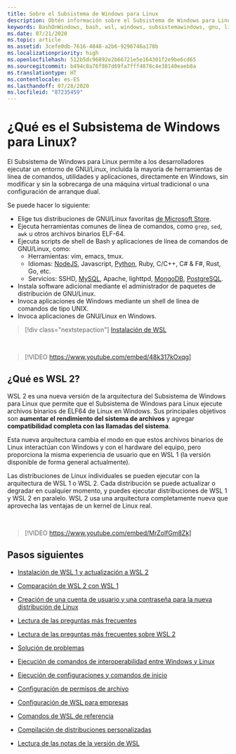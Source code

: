 ```yaml
---
title: Sobre el Subsistema de Windows para Linux
description: Obtén información sobre el Subsistema de Windows para Linux, las diferentes versiones y las formas en que puedes usarlas.
keywords: BashOnWindows, bash, wsl, windows, subsistemawindows, gnu, linux
ms.date: 07/21/2020
ms.topic: article
ms.assetid: 3cefe0db-7616-4848-a2b6-9296746a178b
ms.localizationpriority: high
ms.openlocfilehash: 512b5dc96892e2b66721e5e164301f2e9be6cd65
ms.sourcegitcommit: b494c8a76f867d69fa7fff4878c4e38140eaeb8a
ms.translationtype: HT
ms.contentlocale: es-ES
ms.lasthandoff: 07/28/2020
ms.locfileid: "87235459"
---
```

# <a name="what-is-the-windows-subsystem-for-linux"></a>¿Qué es el Subsistema de Windows para Linux?

El Subsistema de Windows para Linux permite a los desarrolladores ejecutar un entorno de GNU/Linux, incluida la mayoría de herramientas de línea de comandos, utilidades y aplicaciones, directamente en Windows, sin modificar y sin la sobrecarga de una máquina virtual tradicional o una configuración de arranque dual.

Se puede hacer lo siguiente:

* Elige tus distribuciones de GNU/Linux favoritas [de Microsoft Store](https://aka.ms/wslstore).
* Ejecuta herramientas comunes de línea de comandos, como `grep`, `sed`, `awk` u otros archivos binarios ELF-64.
* Ejecuta scripts de shell de Bash y aplicaciones de línea de comandos de GNU/Linux, como:  
    * Herramientas: vim, emacs, tmux.
    * Idiomas: [NodeJS](https://docs.microsoft.com/windows/nodejs/setup-on-wsl2), Javascript, [Python](https://docs.microsoft.com/windows/python/web-frameworks), Ruby, C/C++, C# & F#, Rust, Go, etc.
    * Servicios: SSHD, [MySQL](./tutorials/wsl-database.md), Apache, lighttpd, [MongoDB](./tutorials/wsl-database.md), [PostgreSQL](./tutorials/wsl-database.md).
* Instala software adicional mediante el administrador de paquetes de distribución de GNU/Linux.
* Invoca aplicaciones de Windows mediante un shell de línea de comandos de tipo UNIX.
* Invoca aplicaciones de GNU/Linux en Windows.

> [!div class="nextstepaction"]
> [Instalación de WSL](install-win10.md)

<br>

> [!VIDEO https://www.youtube.com/embed/48k317kOxqg]

## <a name="what-is-wsl-2"></a>¿Qué es WSL 2?

WSL 2 es una nueva versión de la arquitectura del Subsistema de Windows para Linux que permite que el Subsistema de Windows para Linux ejecute archivos binarios de ELF64 de Linux en Windows. Sus principales objetivos son **aumentar el rendimiento del sistema de archivos** y agregar **compatibilidad completa con las llamadas del sistema**.

Esta nueva arquitectura cambia el modo en que estos archivos binarios de Linux interactúan con Windows y con el hardware del equipo, pero proporciona la misma experiencia de usuario que en WSL 1 (la versión disponible de forma general actualmente).

Las distribuciones de Linux individuales se pueden ejecutar con la arquitectura de WSL 1 o WSL 2. Cada distribución se puede actualizar o degradar en cualquier momento, y puedes ejecutar distribuciones de WSL 1 y WSL 2 en paralelo. WSL 2 usa una arquitectura completamente nueva que aprovecha las ventajas de un kernel de Linux real.

<br>

> [!VIDEO https://www.youtube.com/embed/MrZolfGm8Zk]

## <a name="next-steps"></a>Pasos siguientes

* [Instalación de WSL 1 y actualización a WSL 2](./install-win10.md)

* [Comparación de WSL 2 con WSL 1](./compare-versions.md)

* [Creación de una cuenta de usuario y una contraseña para la nueva distribución de Linux](./user-support.md)

* [Lectura de las preguntas más frecuentes](./faq.md)

* [Lectura de las preguntas más frecuentes sobre WSL 2](./wsl2-faq.md)

* [Solución de problemas](./troubleshooting.md)

* [Ejecución de comandos de interoperabilidad entre Windows y Linux](./interop.md)

* [Ejecución de configuraciones y comandos de inicio](./wsl-config.md)

* [Configuración de permisos de archivo](./file-permissions.md)

* [Configuración de WSL para empresas](./enterprise.md)

* [Comandos de WSL de referencia](./reference.md)

* [Compilación de distribuciones personalizadas](./build-custom-distro.md)

* [Lectura de las notas de la versión de WSL](./release-notes.md)

